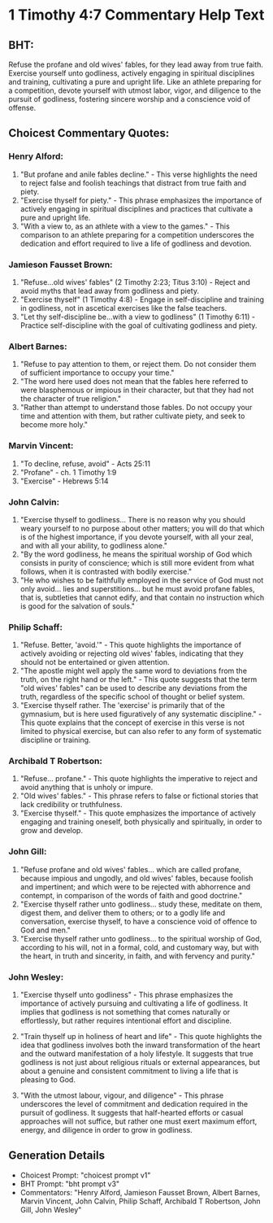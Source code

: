 # 1 Timothy 4:7 Commentary Help Text

## BHT:
Refuse the profane and old wives' fables, for they lead away from true faith. Exercise yourself unto godliness, actively engaging in spiritual disciplines and training, cultivating a pure and upright life. Like an athlete preparing for a competition, devote yourself with utmost labor, vigor, and diligence to the pursuit of godliness, fostering sincere worship and a conscience void of offense.

## Choicest Commentary Quotes:
### Henry Alford:
1. "But profane and anile fables decline." - This verse highlights the need to reject false and foolish teachings that distract from true faith and piety.
2. "Exercise thyself for piety." - This phrase emphasizes the importance of actively engaging in spiritual disciplines and practices that cultivate a pure and upright life.
3. "With a view to, as an athlete with a view to the games." - This comparison to an athlete preparing for a competition underscores the dedication and effort required to live a life of godliness and devotion.

### Jamieson Fausset Brown:
1. "Refuse...old wives' fables" (2 Timothy 2:23; Titus 3:10) - Reject and avoid myths that lead away from godliness and piety.
2. "Exercise thyself" (1 Timothy 4:8) - Engage in self-discipline and training in godliness, not in ascetical exercises like the false teachers.
3. "Let thy self-discipline be...with a view to godliness" (1 Timothy 6:11) - Practice self-discipline with the goal of cultivating godliness and piety.

### Albert Barnes:
1. "Refuse to pay attention to them, or reject them. Do not consider them of sufficient importance to occupy your time."
2. "The word here used does not mean that the fables here referred to were blasphemous or impious in their character, but that they had not the character of true religion."
3. "Rather than attempt to understand those fables. Do not occupy your time and attention with them, but rather cultivate piety, and seek to become more holy."

### Marvin Vincent:
1. "To decline, refuse, avoid" - Acts 25:11
2. "Profane" - ch. 1 Timothy 1:9
3. "Exercise" - Hebrews 5:14

### John Calvin:
1. "Exercise thyself to godliness... There is no reason why you should weary yourself to no purpose about other matters; you will do that which is of the highest importance, if you devote yourself, with all your zeal, and with all your ability, to godliness alone."
2. "By the word godliness, he means the spiritual worship of God which consists in purity of conscience; which is still more evident from what follows, when it is contrasted with bodily exercise."
3. "He who wishes to be faithfully employed in the service of God must not only avoid... lies and superstitions... but he must avoid profane fables, that is, subtleties that cannot edify, and that contain no instruction which is good for the salvation of souls."

### Philip Schaff:
1. "Refuse. Better, 'avoid.'" - This quote highlights the importance of actively avoiding or rejecting old wives' fables, indicating that they should not be entertained or given attention.
2. "The apostle might well apply the same word to deviations from the truth, on the right hand or the left." - This quote suggests that the term "old wives' fables" can be used to describe any deviations from the truth, regardless of the specific school of thought or belief system.
3. "Exercise thyself rather. The 'exercise' is primarily that of the gymnasium, but is here used figuratively of any systematic discipline." - This quote explains that the concept of exercise in this verse is not limited to physical exercise, but can also refer to any form of systematic discipline or training.

### Archibald T Robertson:
1. "Refuse... profane." - This quote highlights the imperative to reject and avoid anything that is unholy or impure.
2. "Old wives' fables." - This phrase refers to false or fictional stories that lack credibility or truthfulness.
3. "Exercise thyself." - This quote emphasizes the importance of actively engaging and training oneself, both physically and spiritually, in order to grow and develop.

### John Gill:
1. "Refuse profane and old wives' fables... which are called profane, because impious and ungodly, and old wives' fables, because foolish and impertinent; and which were to be rejected with abhorrence and contempt, in comparison of the words of faith and good doctrine."
2. "Exercise thyself rather unto godliness... study these, meditate on them, digest them, and deliver them to others; or to a godly life and conversation, exercise thyself, to have a conscience void of offence to God and men."
3. "Exercise thyself rather unto godliness... to the spiritual worship of God, according to his will, not in a formal, cold, and customary way, but with the heart, in truth and sincerity, in faith, and with fervency and purity."

### John Wesley:
1. "Exercise thyself unto godliness" - This phrase emphasizes the importance of actively pursuing and cultivating a life of godliness. It implies that godliness is not something that comes naturally or effortlessly, but rather requires intentional effort and discipline.

2. "Train thyself up in holiness of heart and life" - This quote highlights the idea that godliness involves both the inward transformation of the heart and the outward manifestation of a holy lifestyle. It suggests that true godliness is not just about religious rituals or external appearances, but about a genuine and consistent commitment to living a life that is pleasing to God.

3. "With the utmost labour, vigour, and diligence" - This phrase underscores the level of commitment and dedication required in the pursuit of godliness. It suggests that half-hearted efforts or casual approaches will not suffice, but rather one must exert maximum effort, energy, and diligence in order to grow in godliness.


## Generation Details
- Choicest Prompt: "choicest prompt v1"
- BHT Prompt: "bht prompt v3"
- Commentators: "Henry Alford, Jamieson Fausset Brown, Albert Barnes, Marvin Vincent, John Calvin, Philip Schaff, Archibald T Robertson, John Gill, John Wesley"
